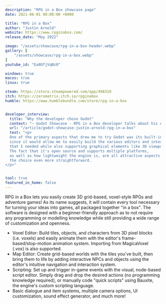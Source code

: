 ```yaml
---
description: "RPG in a Box showcase page"
date: 2021-06-01 00:00:00 +0000

title: "RPG in a Box"
author: "Justin Arnold"
website: https://www.rpginabox.com/
release_date: "May 2022"

image: "/assets/showcase/rpg-in-a-box-header.webp"
gallery: [
	"/assets/showcase/rpg-in-a-box.webp"
]
youtube_id: "Ea8OfjVqNz0"

windows: true
macos: true
linux: true

steam: https://store.steampowered.com/app/498310
itch: https://zeromatrix.itch.io/rpginabox
humble: https://www.humblebundle.com/store/rpg-in-a-box


developer_interview:
  title: "Why the developer chose Godot"
  context: "— Godot Showcase - RPG in a Box developer talks about his experience "
  url: "/article/godot-showcase-justin-arnold-rpg-in-a-box"
  text: "<p>
  One of the primary aspects that drew me to try Godot was its built-in UI components,
  since it would allow me to easily build the various editors and interfaces
  that I needed while also supporting graphical elements like 3D viewports.
  The fact that it's open source and supports multiple platforms,
  as well as how lightweight the engine is, are all attractive aspects that made
  the choice even more straightforward.
</p>"


tool: true
featured_in_home: false
---
```


<p>
  RPG in a Box lets you easily create 3D grid-based, voxel-style RPGs and
  adventure games! As its name suggests, it will contain every tool necessary
  for turning your ideas into games, all packaged together "in a box". The
  software is designed with a beginner-friendly approach as to not require any
  programming or modelling knowledge while still providing a wide range of
  customization and openness.
</p>
<ul>
  <li>
    Voxel Editor: Build tiles, objects, and characters from 3D pixel blocks
    (i.e. voxels) and easily animate them with the editor's
    frame-based/stop-motion animation system. Importing from MagicaVoxel (.vox)
    is also supported.
  </li>
  <li>
    Map Editor: Create grid-based worlds with the tiles you've built, then bring
    them to life by adding interactive NPCs and objects using the editor's
    intuitive navigation and interaction system.
  </li>
  <li>
    Scripting: Set up and trigger in-game events with the visual, node-based
    script editor. Simply drag and drop the desired actions (no programming
    knowledge required), or manually code "quick scripts" using Bauxite, the
    engine's custom scripting language.
  </li>
  <li>
    Basic dialogue and item systems, multiple camera options, UI customization,
    sound effect generator, and much more!
  </li>
</ul>
